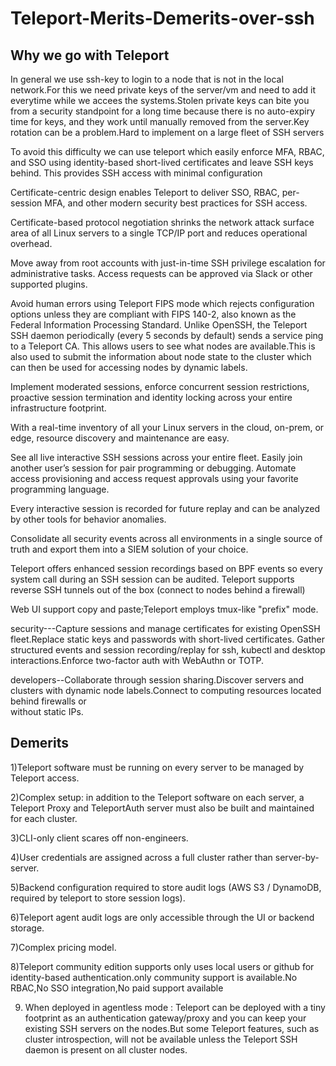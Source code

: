 # Teleport-Merits-Demerits-over-ssh #

 Why we go with Teleport 
---

In general we use ssh-key to login to a node that is not in the local network.For this we need private keys of the server/vm and need to add it everytime while we accees the systems.Stolen private keys can bite you from a security standpoint for a long time because there is no auto-expiry time for keys, and they work until manually removed from the server.Key rotation can be a problem.Hard to implement on a large fleet of SSH servers

To avoid this difficulty we can use teleport which easily enforce MFA, RBAC, and SSO using identity-based short-lived certificates and leave SSH keys behind. This provides SSH access with minimal configuration




Certificate-centric design enables Teleport to deliver SSO, RBAC, per-session MFA, and other modern security best practices for SSH access.

Certificate-based protocol negotiation shrinks the network attack surface area of all Linux servers to a single TCP/IP port and reduces operational overhead.

Move away from root accounts with just-in-time SSH privilege escalation for administrative tasks. Access requests can be approved via Slack or other supported plugins.

Avoid human errors using Teleport FIPS mode which rejects configuration options unless they are compliant with FIPS 140-2, also known as the Federal Information Processing Standard.
Unlike OpenSSH, the Teleport SSH daemon periodically (every 5 seconds by default) sends a service ping to a Teleport CA. This allows users to see what nodes are available.This is also used to submit the information about node state to the cluster which can then be used for accessing nodes by dynamic labels.

Implement moderated sessions, enforce concurrent session restrictions, proactive session termination and identity locking across your entire infrastructure footprint.

With a real-time inventory of all your Linux servers in the cloud, on-prem, or edge, resource discovery and maintenance are easy.

See all live interactive SSH sessions across your entire fleet. Easily join another user’s session for pair programming or debugging.
Automate access provisioning and access request approvals using your favorite programming language.

Every interactive session is recorded for future replay and can be analyzed by other tools for behavior anomalies.

Consolidate all security events across all environments in a single source of truth and export them into a SIEM solution of your choice.

Teleport offers enhanced session recordings based on BPF events so every system call during an SSH session can be audited.
Teleport supports reverse SSH tunnels out of the box (connect to nodes behind a firewall)

 Web UI support copy and paste;Teleport employs tmux-like "prefix" mode.



security---Capture sessions and manage certificates for existing OpenSSH fleet.Replace static keys and passwords with short-lived certificates.
            Gather structured events and session recording/replay for ssh, kubectl and desktop interactions.Enforce two-factor auth with WebAuthn or TOTP.

developers--Collaborate through session sharing.Discover servers and clusters with dynamic node labels.Connect to computing resources located behind firewalls or   
             without static IPs.



Demerits
--------------


1)Teleport software must be running on every server to be managed by Teleport access.

2)Complex setup: in addition to the Teleport software on each server, a Teleport Proxy and TeleportAuth server must also be built and maintained for each cluster.

3)CLI-only client scares off non-engineers.

4)User credentials are assigned across a full cluster rather than server-by-server.

5)Backend configuration required to store audit logs (AWS S3 / DynamoDB, required by teleport to store session logs).

6)Teleport agent audit logs are only accessible through the UI or backend storage.

7)Complex pricing model.

8)Teleport community edition supports only uses local users or github for identity-based authentication.only community support is available.No RBAC,No SSO   integration,No paid support available


9) When deployed in agentless mode : Teleport can be deployed with a tiny footprint as an authentication gateway/proxy and you can keep your existing SSH servers on the nodes.But some Teleport features, such as cluster introspection, will not be available unless the Teleport SSH daemon is present on all cluster nodes.








